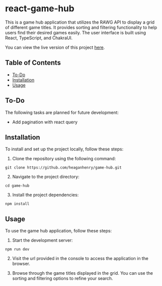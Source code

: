 # react-game-hub

This is a game hub application that utilizes the RAWG API to display a grid of different game titles. It provides sorting and filtering functionality to help users find their desired games easily. The user interface is built using React, TypeScript, and ChakraUI.

You can view the live version of this project [here](https://react-game-hub-gamma.vercel.app/).

## Table of Contents
- [To-Do](#to-do)
- [Installation](#installation)
- [Usage](#usage)


## To-Do
The following tasks are planned for future development:
- Add pagination with react query


## Installation
To install and set up the project locally, follow these steps:

1. Clone the repository using the following command:
```
git clone https://github.com/heaganhenry/game-hub.git
```

2. Navigate to the project directory:
```
cd game-hub
```

3. Install the project dependencies:
```
npm install
```


## Usage
To use the game hub application, follow these steps:

1. Start the development server:
```
npm run dev
```

2. Visit the url provided in the console to access the application in the browser.

3. Browse through the game titles displayed in the grid. You can use the sorting and filtering options to refine your search.
